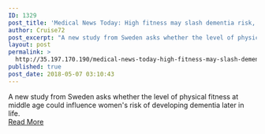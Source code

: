 ```yaml
---
ID: 1329
post_title: 'Medical News Today: High fitness may slash dementia risk, study says'
author: Cruise72
post_excerpt: "A new study from Sweden asks whether the level of physical fitness at middle age could influence women's risk of developing dementia later in life."
layout: post
permalink: >
  http://35.197.170.190/medical-news-today-high-fitness-may-slash-dementia-risk-study-says/
published: true
post_date: 2018-05-07 03:10:43
---
```

A new study from Sweden asks whether the level of physical fitness at middle age could influence women's risk of developing dementia later in life.<br/><a style="white-space: nowrap" href="https://www.medicalnewstoday.com/articles/321221.php" class="button purchase" rel="nofollow noopener" target="_blank">Read More</a>
